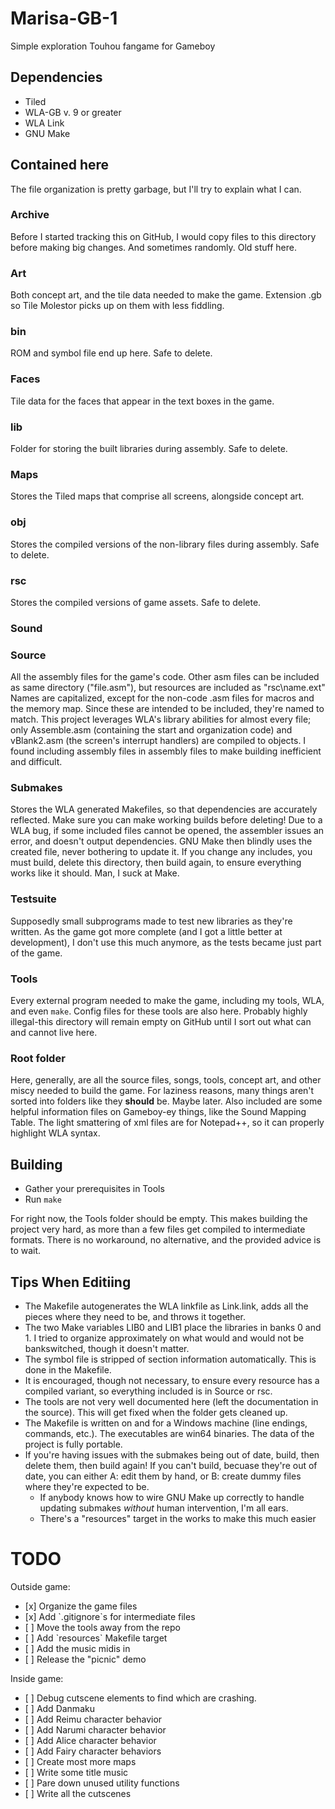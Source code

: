 # Marisa-GB-1
Simple exploration Touhou fangame for Gameboy

## Dependencies
<ul>
<li />Tiled
<li />WLA-GB v. 9 or greater
<li />WLA Link
<li />GNU Make
</ul>

## Contained here

The file organization is pretty garbage, but I'll try to explain what I can.

### Archive
Before I started tracking this on GitHub, I would copy files to this directory before making big changes. And sometimes randomly. Old stuff here.

### Art
Both concept art, and the tile data needed to make the game. Extension .gb so Tile Molestor picks up on them with less fiddling.

### bin
ROM and symbol file end up here. Safe to delete.

### Faces
Tile data for the faces that appear in the text boxes in the game.

### lib
Folder for storing the built libraries during assembly. Safe to delete.

### Maps
Stores the Tiled maps that comprise all screens, alongside concept art.

### obj
Stores the compiled versions of the non-library files during assembly. Safe to delete.

### rsc
Stores the compiled versions of game assets. Safe to delete.

### Sound

### Source
All the assembly files for the game's code. Other asm files can be included as same directory ("file.asm"), but resources are included as "rsc\name.ext"
Names are capitalized, except for the non-code .asm files for macros and the memory map. Since these are intended to be included, they're named to match.
This project leverages WLA's library abilities for almost every file; only Assemble.asm (containing the start and organization code) and vBlank2.asm (the screen's interrupt handlers) are compiled to objects.
I found including assembly files in assembly files to make building inefficient and difficult.

### Submakes
Stores the WLA generated Makefiles, so that dependencies are accurately reflected. Make sure you can make working builds before deleting! Due to a WLA bug, if some included files cannot be opened, the assembler issues an error, and doesn't output dependencies. GNU Make then blindly uses the created file, never bothering to update it.
If you change any includes, you must build, delete this directory, then build again, to ensure everything works like it should.
Man, I suck at Make.

### Testsuite
Supposedly small subprograms made to test new libraries as they're written. As the game got more complete (and I got a little better at development), I don't use this much anymore, as the tests became just part of the game.

### Tools
Every external program needed to make the game, including my tools, WLA, and even `make`. Config files for these tools are also here. Probably highly illegal-this directory will remain empty on GitHub until I sort out what can and cannot live here.

### Root folder
Here, generally, are all the source files, songs, tools, concept art, and other miscy needed to build the game. For laziness reasons, many things aren't sorted into folders like they **should** be. Maybe later.
Also included are some helpful information files on Gameboy-ey things, like the Sound Mapping Table.
The light smattering of xml files are for Notepad++, so it can properly highlight WLA syntax.

## Building
- Gather your prerequisites in Tools
- Run `make`

For right now, the Tools folder should be empty. This makes building the project very hard, as more than a few files get compiled to intermediate formats.
There is no workaround, no alternative, and the provided advice is to wait.

## Tips When Editiing
- The Makefile autogenerates the WLA linkfile as Link.link, adds all the pieces where they need to be, and throws it together.
- The two Make variables LIB0 and LIB1 place the libraries in banks 0 and 1. I tried to organize approximately on what would and would not be bankswitched, though it doesn't matter.
- The symbol file is stripped of section information automatically. This is done in the Makefile.
- It is encouraged, though not necessary, to ensure every resource has a compiled variant, so everything included is in Source or rsc.
- The tools are not very well documented here (left the documentation in the source). This will get fixed when the folder gets cleaned up.
- The Makefile is written on and for a Windows machine (line endings, commands, etc.). The executables are win64 binaries. The data of the project is fully portable.
- If you're having issues with the submakes being out of date, build, then delete them, then build again! If you can't build, becuase they're out of date, you can either A: edit them by hand, or B: create dummy files where they're expected to be.
    - If anybody knows how to wire GNU Make up correctly to handle updating submakes _without_ human intervention, I'm all ears.
    - There's a "resources" target in the works to make this much easier

# TODO
Outside game:
<ul>
<li />[x] Organize the game files
<li />[x] Add `.gitignore`s for intermediate files
<li />[ ] Move the tools away from the repo
<li />[ ] Add `resources` Makefile target
<li />[ ] Add the music midis in
<li />[ ] Release the "picnic" demo
</ul>
Inside game:
<ul>
<li />[ ] Debug cutscene elements to find which are crashing.
<li />[ ] Add Danmaku
<li />[ ] Add Reimu character behavior
<li />[ ] Add Narumi character behavior
<li />[ ] Add Alice character behavior
<li />[ ] Add Fairy character behaviors
<li />[ ] Create most more maps
<li />[ ] Write some title music
<li />[ ] Pare down unused utility functions
<li />[ ] Write all the cutscenes
</ul>
